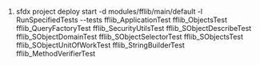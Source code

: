 
1. sfdx project deploy start -d modules/fflib/main/default -l RunSpecifiedTests --tests fflib_ApplicationTest fflib_ObjectsTest fflib_QueryFactoryTest fflib_SecurityUtilsTest fflib_SObjectDescribeTest fflib_SObjectDomainTest fflib_SObjectSelectorTest fflib_SObjectsTest fflib_SObjectUnitOfWorkTest fflib_StringBuilderTest fflib_MethodVerifierTest